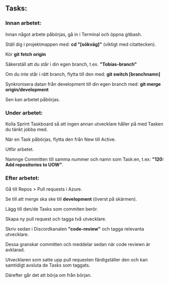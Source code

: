 ## Tasks:

### Innan arbetet:

Innan något arbete påbörjas, gå in i Terminal och öppna gitbash.

Ställ dig i projektmappen med: **cd "[sökväg]"** (viktigt med citattecken).

Kör **git fetch origin**

Säkerställ att du står i din egen branch, t.ex. **"Tobias-branch"**

Om du inte står i rätt branch, flytta till den med: **git switch [branchnamn]**

Synkronisera datan från development till din egen branch med: **git merge origin/development**

Sen kan arbetet påbörjas.

### Under arbetet:

Kolla Sprint Taskboard så att ingen annan utvecklare håller på med Tasken du tänkt jobba med.

När en Task påbörjas, flytta den från New till Active.

Utför arbetet.

Namnge Committen till samma nummer och namn som Task:en, t.ex: **"120: Add repositories to UOW"**.

### Efter arbetet:

Gå till Repos > Pull requests i Azure.

Se till att merge ska ske till **development** (överst på skärmen).

Lägg till den/de Tasks som commiten berör.

Skapa ny pull request och tagga två utvecklare.

Skriv sedan i Discordkanalen **"code-review"** och tagga relevanta utvecklare.

Dessa granskar committen och meddelar sedan när code reviewn är avklarad.

Utvecklaren som satte upp pull requesten färdigställer den och kan samtidigt avsluta de Tasks som taggats.

Därefter går det att börja om från början.
